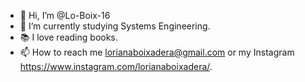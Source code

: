 - 👋 Hi, I’m @Lo-Boix-16
- 🌱 I’m currently studying Systems Engineering.
- 📚 I love reading books.
- 📫 How to reach me lorianaboixadera@gmail.com
  or my Instagram https://www.instagram.com/lorianaboixadera/.

<!---
Lo-Boix-16/Lo-Boix-16 is a ✨ special ✨ repository because its `README.md` (this file) appears on your GitHub profile.
You can click the Preview link to take a look at your changes.
--->
